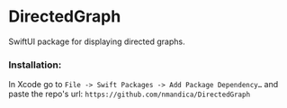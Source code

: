 # DirectedGraph

SwiftUI package for displaying directed graphs.

### Installation:

In Xcode go to `File -> Swift Packages -> Add Package Dependency…` and paste the repo's url: `https://github.com/nmandica/DirectedGraph`
